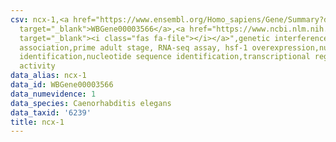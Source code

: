 ```yaml
---
csv: ncx-1,<a href="https://www.ensembl.org/Homo_sapiens/Gene/Summary?db=core;g=WBGene00003566"
  target="_blank">WBGene00003566</a>,<a href="https://www.ncbi.nlm.nih.gov/pubmed/30894454"
  target="_blank"><i class="fas fa-file"></i></a>",genetic interference,functional
  association,prime adult stage, RNA-seq assay, hsf-1 overexpression,nucleotide sequence
  identification,nucleotide sequence identification,transcriptional regulation,up-regulates
  activity
data_alias: ncx-1
data_id: WBGene00003566
data_numevidence: 1
data_species: Caenorhabditis elegans
data_taxid: '6239'
title: ncx-1
---
```

